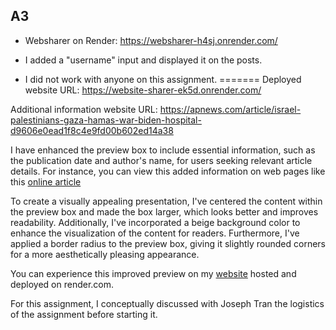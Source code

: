 ## A3

- Websharer on Render: https://websharer-h4sj.onrender.com/

- I added a "username" input and displayed it on the posts.

- I did not work with anyone on this assignment.
=======
Deployed website URL: https://website-sharer-ek5d.onrender.com/

Additional information website URL: https://apnews.com/article/israel-palestinians-gaza-hamas-war-biden-hospital-d9606e0ead1f8c4e9fd00b602ed14a38

I have enhanced the preview box to include essential information, such as the publication date and author's name, for users seeking relevant article details. For instance, you can view this added information on web pages like this [online article](https://apnews.com/article/israel-palestinians-gaza-hamas-war-biden-hospital-d9606e0ead1f8c4e9fd00b602ed14a38)

To create a visually appealing presentation, I've centered the content within the preview box and made the box larger, which looks better and improves readability. Additionally, I've incorporated a beige background color to enhance the visualization of the content for readers. Furthermore, I've applied a border radius to the preview box, giving it slightly rounded corners for a more aesthetically pleasing appearance.

You can experience this improved preview on my [website](https://website-sharer-ek5d.onrender.com/) hosted and deployed on render.com.

For this assignment, I conceptually discussed with Joseph Tran the logistics of the assignment before starting it.

